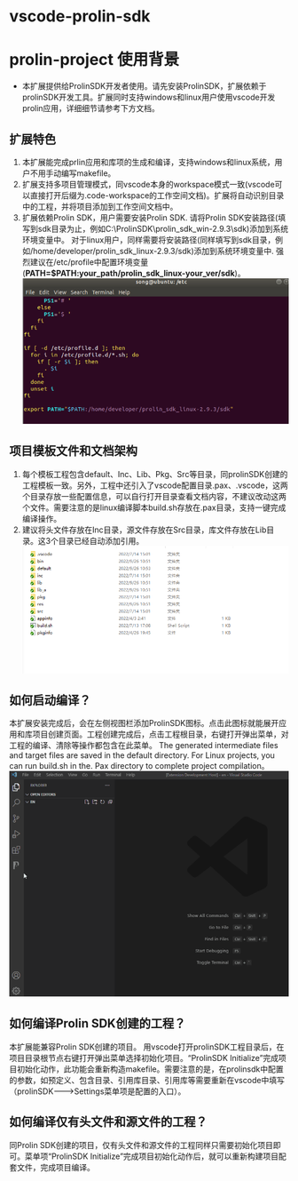 # vscode-prolin-sdk
# prolin-project 使用背景

- 本扩展提供给ProlinSDK开发者使用。请先安装ProlinSDK，扩展依赖于prolinSDK开发工具。扩展同时支持windows和linux用户使用vscode开发prolin应用，详细细节请参考下方文档。

## 扩展特色

1. 本扩展能完成prlin应用和库项的生成和编译，支持windows和linux系统，用户不用手动编写makefile。
2. 扩展支持多项目管理模式，同vscode本身的workspace模式一致(vscode可以直接打开后缀为.code-workspace的工作空间文档)。扩展将自动识别目录中的工程，并将项目添加到工作空间文档中。
3. 扩展依赖Prolin SDK，用户需要安装Prolin SDK. 请将Prolin SDK安装路径(填写到sdk目录为止，例如C:\ProlinSDK\prolin_sdk_win-2.9.3\sdk)添加到系统环境变量中。 对于linux用户，同样需要将安装路径(同样填写到sdk目录，例如/home/developer/prolin_sdk_linux-2.9.3/sdk)添加到系统环境变量中. 强烈建议在/etc/profile中配置环境变量(**PATH=$PATH:your_path/prolin_sdk_linux-your_ver/sdk**)。 
![add env path(etc/profile)](https://github.com/PAXSwTool/vscode-prolin-sdk/raw/main/linux.etc.profile.png)

## 项目模板文件和文档架构
	
1. 每个模板工程包含default、Inc、Lib、Pkg、Src等目录，同prolinSDK创建的工程模板一致。另外，工程中还引入了vscode配置目录.pax、.vscode，这两个目录存放一些配置信息，可以自行打开目录查看文档内容，不建议改动这两个文件。需要注意的是linux编译脚本build.sh存放在.pax目录，支持一键完成编译操作。  
2. 建议将头文件存放在Inc目录，源文件存放在Src目录，库文件存放在Lib目录。这3个目录已经自动添加引用。  
![Prolin project template](https://github.com/PAXSwTool/vscode-prolin-sdk/raw/main/prolin-project-template.png)


## 如何启动编译？

本扩展安装完成后，会在左侧视图栏添加ProlinSDK图标。点击此图标就能展开应用和库项目创建页面。工程创建完成后，点击工程根目录，右键打开弹出菜单，对工程的编译、清除等操作都包含在此菜单。
The generated intermediate files and target files are saved in the default directory. For Linux projects, you can run build.sh in the. Pax directory to complete project compilation。  ![build Prolin project](https://github.com/PAXSwTool/vscode-prolin-sdk/raw/main/build-prolin-project.gif)


## 如何编译Prolin SDK创建的工程？

本扩展能兼容Prolin SDK创建的项目。 用vscode打开prolinSDK工程目录后，在项目目录根节点右键打开弹出菜单选择初始化项目。“ProlinSDK Initialize”完成项目初始化动作，此功能会重新构造makefile。需要注意的是，在prolinsdk中配置的参数，如预定义、包含目录、引用库目录、引用库等需要重新在vscode中填写（prolinSDK--->Settings菜单项是配置的入口）。

## 如何编译仅有头文件和源文件的工程？

同Prolin SDK创建的项目，仅有头文件和源文件的工程同样只需要初始化项目即可。菜单项“ProlinSDK Initialize”完成项目初始化动作后，就可以重新构建项目配套文件，完成项目编译。
